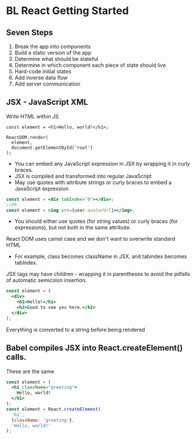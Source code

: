 # BL React Getting Started

## Seven Steps
1. Break the app into components
2. Build a static version of the app
3. Determine what should be stateful
4. Determine in which component each piece of state should live 
5. Hard-code initial states
6. Add inverse data flow
7. Add server communication

## JSX - JavaScript XML
Write HTML within JS
```JSX
const element = <h1>Hello, world!</h1>;

ReactDOM.render(
  element,
  document.getElementById('root')
);
```

* You can embed any JavaScript expression in JSX by wrapping it in curly braces.
* JSX is compiled and transformed into regular JavaScript
* May use quotes with attribute strings or curly braces to embed a JavaScript expression
```jsx
const element = <div tabIndex="0"></div>;
//OR
const element = <img src={user.avatarUrl}></img>;
```
* You should either use quotes (for string values) or curly braces (for expressions), but not both in the same attribute.

React DOM uses camel case and we don't want to overwrite standard HTML
* For example, class becomes className in JSX, and tabindex becomes tabIndex.

JSX tags may have children - wrapping it in parentheses to avoid the pitfalls of automatic semicolon insertion.

```jsx
const element = (
  <div>
    <h1>Hello!</h1>
    <h2>Good to see you here.</h2>
  </div>
);
```

Everything is converted to a string before being rendered

## Babel compiles JSX into React.createElement() calls.
These are the same
```jsx
const element = (
  <h1 className="greeting">
    Hello, world!
  </h1>
);
const element = React.createElement(
  'h1',
  {className: 'greeting'},
  'Hello, world!'
);
```

